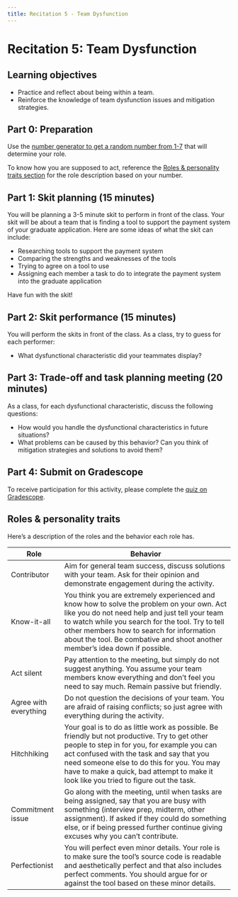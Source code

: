 ```yaml
---
title: Recitation 5 - Team Dysfunction
---
```


# Recitation 5: Team Dysfunction

## Learning objectives
* Practice and reflect about being within a team.
* Reinforce the knowledge of team dysfunction issues and mitigation strategies.

## Part 0: Preparation
Use the [number generator to get a random number from 1-7](https://numbergenerator.org/randomnumbergenerator/1-7) that will determine your role.

To know how you are supposed to act, reference the [Roles & personality traits section](https://deploy-preview-111--17313.netlify.app/recitations/reci5-team-dysfunction/#roles-personality-traits) for the role description based on your number.

## Part 1: Skit planning (15 minutes)
You will be planning a 3-5 minute skit to perform in front of the class. Your skit will be about a team that is finding a tool to support the payment system of your graduate application. Here are some ideas of what the skit can include:

* Researching tools to support the payment system
* Comparing the strengths and weaknesses of the tools
* Trying to agree on a tool to use
* Assigning each member a task to do to integrate the payment system into the graduate application

Have fun with the skit!

## Part 2: Skit performance (15 minutes)
You will perform the skits in front of the class. As a class, try to guess for each performer:

* What dysfunctional characteristic did your teammates display?

## Part 3: Trade-off and task planning meeting (20 minutes)
As a class, for each dysfunctional characteristic, discuss the following questions:

* How would you handle the dysfunctional characteristics in future situations?
* What problems can be caused by this behavior? Can you think of mitigation strategies and solutions to avoid them?

## Part 4: Submit on Gradescope
To receive participation for this activity, please complete the [quiz on Gradescope](https://www.gradescope.com/courses/942846/assignments/5752555).


## Roles & personality traits
Here’s a description of the roles and the behavior each role has.

| Role      | Behavior |
| ----------- | ----------- |
| Contributor |Aim for general team success, discuss solutions with your team. Ask for their opinion and demonstrate engagement during the activity.|
Know-it-all | You think you are extremely experienced and know how to solve the problem on your own. Act like you do not need help and just tell your team to watch while you search for the tool. Try to tell other members how to search for information about the tool. Be combative and shoot another member’s idea down if possible.|
Act silent | Pay attention to the meeting, but simply do not suggest anything. You assume your team members know everything and don’t feel you need to say much. Remain passive but friendly.|
Agree with everything| Do not question the decisions of your team. You are afraid of raising conflicts; so just agree with everything during the activity.|
Hitchhiking | Your goal is to do as little work as possible. Be friendly but not productive. Try to get other people to step in for you, for example you can act confused with the task and say that you need someone else to do this for you. You may have to make a quick, bad attempt to make it look like you tried to figure out the task.|
Commitment issue | Go along with the meeting, until when tasks are being assigned, say that you are busy with something (interview prep, midterm, other assignment). If asked if they could do something else, or if being pressed further continue giving excuses why you can’t contribute.|
Perfectionist | You will perfect even minor details. Your role is to make sure the tool’s source code is readable and aesthetically perfect and that also includes perfect comments. You should argue for or against the tool based on these minor details.|

